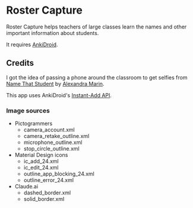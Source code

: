 # Roster Capture

Roster Capture helps teachers of large classes learn the names and other important information
about students.

It requires [AnkiDroid](https://play.google.com/store/apps/details?id=com.ichi2.anki).


## Credits

I got the idea of passing a phone around the classroom to get selfies from
[Name That Student](http://www.alexandramarin.ca/namethatstudent.html)
by [Alexandra Marin](http://www.alexandramarin.ca/).

This app uses AnkiDroid's
[Instant-Add API](https://github.com/ankidroid/Anki-Android/wiki/AnkiDroid-API).

### Image sources

* Pictogrammers
  * camera_account.xml
  * camera_retake_outline.xml
  * microphone_outline.xml
  * stop_circle_outline.xml
* Material Design icons
  * ic_add_24.xml
  * ic_edit_24.xml
  * outline_app_blocking_24.xml
  * outline_error_24.xml
* Claude.ai
  * dashed_border.xml
  * solid_border.xml